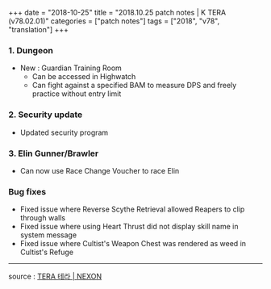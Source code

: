 +++
date = "2018-10-25"
title = "2018.10.25 patch notes | K TERA (v78.02.01)"
categories = ["patch notes"]
tags = ["2018", "v78", "translation"]
+++

### 1. Dungeon
- New : Guardian Training Room
  - Can be accessed in Highwatch
  - Can fight against a specified BAM to measure DPS and freely practice without entry limit

### 2. Security update
- Updated security program

### 3. Elin Gunner/Brawler
- Can now use Race Change Voucher to race Elin

### Bug fixes
- Fixed issue where Reverse Scythe Retrieval allowed Reapers to clip through walls
- Fixed issue where using Heart Thrust did not display skill name in system message
- Fixed issue where Cultist's Weapon Chest was rendered as weed in Cultist's Refuge

----

source : [TERA 테라 | NEXON](http://tera.nexon.com/news/update/view.aspx?n4articlesn=361)
